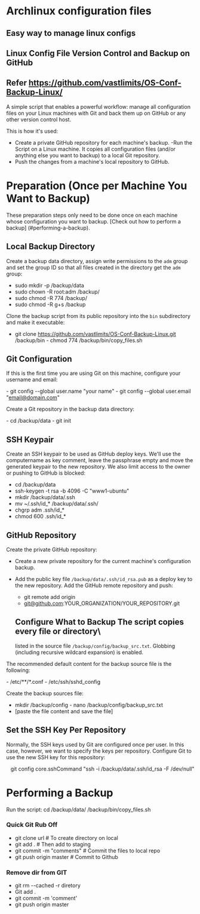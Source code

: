# Archlinux configuration files
## Easy way to manage linux configs
## Linux Config File Version Control and Backup on GitHub
## Refer https://github.com/vastlimits/OS-Conf-Backup-Linux/

A simple script that enables a powerful workflow: manage all configuration files on your Linux machines with Git and back them up on GitHub or any other version control host.

This is how it's used:

- Create a private GitHub repository for each machine's backup. -Run the
  Script on a Linux machine. It copies all configuration files (and/or
  anything else you want to backup) to a local Git repository.
- Push the changes from a machine's local repository to GitHub.


# Preparation (Once per Machine You Want to Backup)

These preparation steps only need to be done once on each machine whose configuration you want to backup. [Check out how to perform a backup]
(#performing-a-backup).

## Local Backup Directory

Create a backup data directory, assign write permissions to the `adm` group and set the group ID so that all files created in the directory get the `adm` group:

- sudo mkdir -p /backup/data  
- sudo chown -R root:adm /backup/
- sudo chmod -R 774 /backup/
- sudo chmod -R g+s /backup

Clone the backup script from its public repository into the `bin` subdirectory and make it executable:

- git clone https://github.com/vastlimits/OS-Conf-Backup-Linux.git
  /backup/bin
- chmod 774 /backup/bin/copy_files.sh

 ##  Git Configuration
If this is the first time you are using Git on this machine, configure your username and email:

 - git config --global user.name "your name"
 - git config --global user.email "email@domain.com"

Create a Git repository in the backup data directory:

 - cd /backup/data
 - git init

## SSH Keypair
Create an SSH keypair to be used as GitHub deploy keys. We'll use the computername as key comment, leave the passphrase empty and move the generated keypair to the new repository. We also limit access to the owner or pushing to GitHub is blocked:

- cd /backup/data    
- ssh-keygen -t rsa -b 4096 -C "www1-ubuntu"    
- mkdir /backup/data/.ssh    
- mv ~/.ssh/id_* /backup/data/.ssh/    
- chgrp adm .ssh/id_*    
- chmod 600 .ssh/id_*


## GitHub Repository

Create the private GitHub repository:

- Create a new private repository for the current machine's configuration
  backup.
- Add the public key file `/backup/data/.ssh/id_rsa.pub` as a deploy key
  to the new repository. Add the GitHub remote repository and push:    

  - git remote add origin
  - git@github.com:YOUR_ORGANIZATION/YOUR_REPOSITORY.git


  ## Configure What to Backup The script copies every file or directory\

  listed in the source file `/backup/config/backup_src.txt`. Globbing
  (including recursive wildcard expansion) is enabled.

The recommended default content for the backup source file is the following:

 - /etc/**/*.conf
 - /etc/ssh/sshd_config

Create the backup sources file:

 - mkdir /backup/config
 - nano /backup/config/backup_src.txt    
 - [paste the file content and save the file]

## Set the SSH Key Per Repository

Normally, the SSH keys used by Git are configured once per user. In this case, however, we want to specify the keys per repository.
Configure Git to use the new SSH key for this repository:

    git config core.sshCommand "ssh -i /backup/data/.ssh/id_rsa -F /dev/null"

# Performing a Backup

Run the script:
cd /backup/data/
/backup/bin/copy_files.sh


### Quick Git Rub Off
- git clone url             # To create directory on local
- git add .                 # Then add to staging
- git commit -m "comments"  # Commit the files to local repo
- git push origin master    # Commit to Github

### Remove dir from GIT
- git rm --cached -r diretory
- Git add .
- git commit -m 'comment'
- git push origin master


